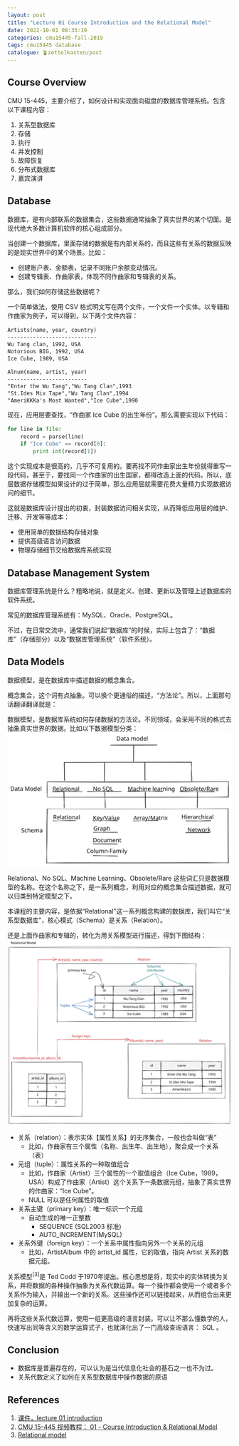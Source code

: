 ```yaml
---
layout: post
title: "Lecture 01 Course Introduction and the Relational Model"
date: 2022-10-01 08:35:19
categories: cmu15445-fall-2019
tags: cmu15445 database
catalogue: 🪴zettelkasten/post
---
```

## Course Overview
CMU 15-445，主要介绍了，如何设计和实现面向磁盘的数据库管理系统。包含以下课程内容：

1. 关系型数据库
2. 存储
3. 执行
4. 并发控制
5. 故障恢复
6. 分布式数据库
7. 嘉宾演讲

## Database
数据库，是有内部联系的数据集合，这些数据通常抽象了真实世界的某个切面。是现代绝大多数计算机软件的核心组成部分。

当创建一个数据库，里面存储的数据是有内部关系的，而且这些有关系的数据反映的是现实世界中的某个场景。比如：
- 创建账户表、金额表，记录不同账户余额变动情况。
- 创建专辑表、作曲家表，体现不同作曲家和专辑表的关系。

那么，我们如何存储这些数据呢？

一个简单做法，使用 CSV 格式明文写在两个文件，一个文件一个实体。以专辑和作曲家为例子，可以得到，以下两个文件内容：

```text
Artists(name, year, country)
----------------------------
Wu Tang clan, 1992, USA
Notorious BIG, 1992, USA
Ice Cube, 1989, USA
```

```text
Alnum(name, artist, year)
-------------------------
"Enter the Wu Tang","Wu Tang Clan",1993
"St.Ides Mix Tape","Wu Tang Clan",1994
"AmeriKKKa's Most Wanted","Ice Cube",1990
```

现在，应用层要查找，“作曲家 Ice Cube 的出生年份”。那么需要实现以下代码：

```python
for line in file:
	record = parse(line)
	if "Ice Cube" == record[0]:
		print int(record[1])
```

这个实现成本是很高的，几乎不可复用的。要再找不同作曲家出生年份就得重写一段代码，甚至于，要找同一个作曲家的出生国家，都得改造上面的代码。所以，底层数据存储模型如果设计的过于简单，那么应用层就需要花费大量精力实现数据访问的细节。

这就是数据库设计提出的初衷，封装数据访问相关实现，从而降低应用层的维护、迁移、开发等等成本：
- 使用简单的数据结构存储对象
- 提供高级语言访问数据
- 物理存储细节交给数据库系统实现

## Database Management System
数据库管理系统是什么？粗略地说，就是定义、创建、更新以及管理上述数据库的软件系统。

常见的数据库管理系统有：MySQL、Oracle、PostgreSQL。

不过，在日常交流中，通常我们说起“数据库”的时候，实际上包含了：“数据库”（存储部分）以及“数据库管理系统”（软件系统）。

## Data Models
数据模型，是在数据库中描述数据的概念集合。

概念集合，这个词有点抽象。可以换个更通俗的描述，“方法论”。所以，上面那句话翻译翻译就是：

数据模型，是数据库系统如何存储数据的方法论。不同领域，会采用不同的格式去抽象真实世界的数据。比如以下数据模型分类：
![Data Model](/assets/01%20Course%20Introduction%20and%20the%20Relational%20Model%202022-05-03%2022.32.15.excalidraw.svg)

Relational、No SQL、Machine Learning、Obsolete/Rare 这些词汇只是数据模型的名称。在这个名称之下，是一系列概念，利用对应的概念集合描述数据，就可以归类到特定模型之下。

本课程的主要内容，是依据“Relational”这一系列概念构建的数据库，我们叫它“关系型数据库”，核心模式（Schema）是关系（Relation）。

还是上面作曲家和专辑的，转化为用关系模型进行描述，得到下图结构：
![Relational Model](/assets/01%20Course%20Introduction%20and%20the%20Relational%20Model%202022-05-03%2022.47.28.excalidraw.svg)

- 关系（relation）：表示实体【属性关系】的无序集合，一般也会叫做“表”
	- 比如，作曲家有三个属性（名称、出生年、出生地），聚合成一个关系（表）
- 元组（tuple）：属性关系的一种取值组合
	- 比如，作曲家（Artist）三个属性的一个取值组合（Ice Cube，1989，USA）构成了作曲家（Artist）这个关系下一条数据元组，抽象了真实世界的作曲家：“Ice Cube”。
	- NULL 可以是任何属性的取值
- 关系主键（primary key）：唯一标识一个元组
	- 自动生成的唯一正整数
		- SEQUENCE (SQL2003 标准)
		- AUTO_INCREMENT(MySQL)
- 关系外键（foreign key）：一个关系中属性指向另外一个关系的元组
	- 比如，ArtistAlbum 中的 artist_id 属性，它的取值，指向 Artist 关系的数据元组。

关系模型$^{[3]}$是 Ted Codd 于1970年提出。核心思想是将，现实中的实体转换为关系，并将数据的各种操作抽象为关系代数运算。每一个操作都会使用一个或者多个关系作为输入，并输出一个新的关系。这些操作还可以链接起来，从而组合出来更加复杂的运算。

再将这些关系代数运算，使用一组更高级的语言封装。可以让不那么懂数学的人，快速写出同等含义的数学运算式子，也就演化出了一门高级查询语言： SQL 。

## Conclusion

- 数据库是普遍存在的，可以认为是当代信息化社会的基石之一也不为过。
- 关系代数定义了如何在关系型数据库中操作数据的原语

## References

1. [课件，lecture 01 introduction](https://15445.courses.cs.cmu.edu/fall2019/slides/01-introduction.pdf)
2. [CMU 15-445 视频教程： 01 - Course Introduction & Relational Model](https://www.youtube.com/watch?v=oeYBdghaIjc&list=PLSE8ODhjZXjbohkNBWQs_otTrBTrjyohi&index=1&t=5s)
3. [Relational model](https://en.wikipedia.org/wiki/Relational_model)
